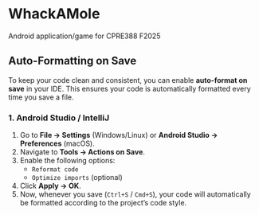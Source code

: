 # WhackAMole

Android application/game for CPRE388 F2025

## Auto-Formatting on Save

To keep your code clean and consistent, you can enable **auto-format on save** in your IDE. This
ensures your code is automatically formatted every time you save a file.

### 1. Android Studio / IntelliJ

1. Go to **File → Settings** (Windows/Linux) or **Android Studio → Preferences** (macOS).
2. Navigate to **Tools → Actions on Save**.
3. Enable the following options:
    - `Reformat code`
    - `Optimize imports` (optional)
4. Click **Apply → OK**.
5. Now, whenever you save (`Ctrl+S` / `Cmd+S`), your code will automatically be formatted according
   to the project’s code style.

